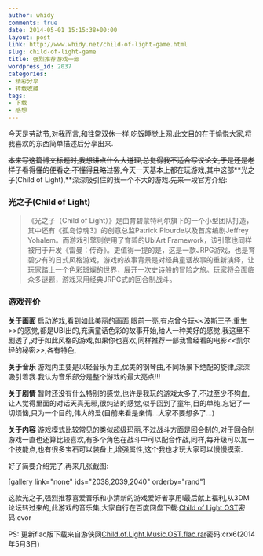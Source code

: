 ```yaml
---
author: whidy
comments: true
date: 2014-05-01 15:15:38+00:00
layout: post
link: http://www.whidy.net/child-of-light-game.html
slug: child-of-light-game
title: 强烈推荐游戏一部
wordpress_id: 2037
categories:
- 精彩分享
- 转载收藏
tags:
- 下载
- 感想
---
```


今天是劳动节,对我而言,和往常双休一样,吃饭睡觉上网.此文目的在于愉悦大家,将我喜欢的东西简单描述后分享出来.

<del>本来写这篇博文标题时,我想讲点什么大道理,总觉得我不适合写议论文,于是还是老样子看得懂的便看之,不懂得且略过罢</del>,今天一天基本上都在玩游戏,其中这部**光之子(Child of Light),**深深吸引住的我一个不大的游戏.先来一段官方介绍:


### 光之子(Child of Light)




<blockquote>《光之子（Child of Light）》是由育碧蒙特利尔旗下的一个小型团队打造，其中还有《孤岛惊魂3》的创意总监Patrick Plourde以及首席编剧Jeffrey Yohalem。而游戏引擎则使用了育碧的UbiArt Framework，该引擎也同样被用于开发《雷曼：传奇》。更值得一提的是，这是一款JRPG游戏，也是育碧少有的日式风格游戏，游戏的故事背景是对经典童话故事的重新演绎，让玩家踏上一个色彩斑斓的世界，展开一次史诗般的冒险之旅。玩家将会面临众多谜题，游戏采用经典JRPG式的回合制战斗。</blockquote>


<!-- more -->


### 游戏评价


**关于画面** 启动游戏,看到如此美丽的画面,眼前一亮,有点曾今玩<<波斯王子:重生>>的感觉,都是UBI出的,充满童话色彩的故事开始,给人一种美好的感觉,我这里不剧透了,对于如此风格的游戏,如果你也喜欢,同样推荐一部我曾经看的电影<<凯尔经的秘密>>,各有特色,

**关于音乐** 游戏内主要是以轻音乐为主,优美的钢琴曲,不同场景下绝配的旋律,深深吸引着我.我认为音乐部分是整个游戏的最大亮点!!!

**关于剧情** 暂时还没有什么特别的感觉,也许是我玩的游戏太多了,不过至少不狗血,让人觉得里面的对话天真无邪,很纯洁的感觉,似乎回到了童年,目的单纯,忘记了一切烦恼,只为一个目的,伟大的爱(目前来看是亲情...大家不要想多了...)

**关于内容** 游戏模式比较常见的类似超级玛丽,不过战斗方面是回合制的,对于回合制游戏一直也还算比较喜欢,有多个角色在战斗中可以配合作战,同样,每升级可以加一个技能点,也有很多宝石可以装备上,增强属性,这个我也才玩大家可以慢慢摸索.

好了简要介绍完了,再来几张截图:

[gallery link="none" ids="2038,2039,2040" orderby="rand"]

这款光之子,强烈推荐喜爱音乐和小清新的游戏爱好者享用!最后献上福利,从3DM论坛转过来的,此游戏的音乐集,大家自行在百度网盘下载:[Child of Light OST](http://pan.baidu.com/s/1kTibvc7)密码:cvor

PS: 更新flac版下载来自游侠网[Child.of.Light.Music.OST.flac.rar](http://pan.baidu.com/s/1mgJTh6g)密码:crx6(2014年5月3日)
